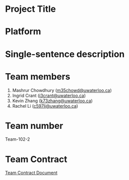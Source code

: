 # Project Title
# Platform
# Single-sentence description
# Team members
1. Mashrur Chowdhury (m35chowd@uwaterloo.ca)
2. Ingrid Crant (i3crant@uwaterloo.ca)
3. Kevin Zhang (k73zhang@uwaterloo.ca)
4. Rachel Li (c597li@uwaterloo.ca)
# Team number
Team-102-2
# Team Contract
[Team Contract Document](https://uofwaterloo-my.sharepoint.com/:w:/g/personal/m35chowd_uwaterloo_ca/EaTZdVSXV09MqRc5YUTY0mkBg66_SVjHEzNlf-CDEEH4Pw?e=uKTdOu)